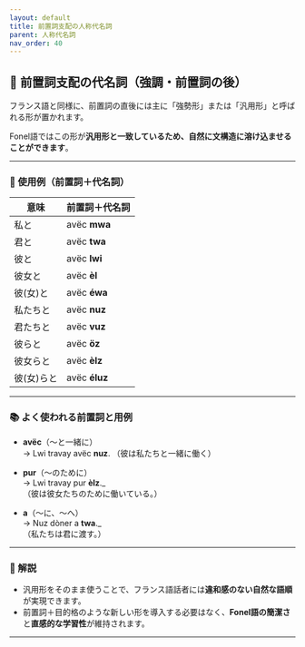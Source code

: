 ```yaml
---
layout: default
title: 前置詞支配の人称代名詞
parent: 人称代名詞
nav_order: 40
---
```



## 🧲 前置詞支配の代名詞（強調・前置詞の後）

フランス語と同様に、前置詞の直後には主に「強勢形」または「汎用形」と呼ばれる形が置かれます。

Fonel語ではこの形が**汎用形と一致しているため、自然に文構造に溶け込ませることができます**。

---

### 🔹 使用例（前置詞＋代名詞）

| 意味       | 前置詞＋代名詞  |
|------------|-----------------|
| 私と       | avëc **mwa**    |
| 君と       | avëc **twa**    |
| 彼と       | avëc **lwi**    |
| 彼女と     | avëc **èl**     |
| 彼(女)と   | avëc **éwa**    |
| 私たちと   | avëc **nuz**    |
| 君たちと   | avëc **vuz**    |
| 彼らと     | avëc **öz**     |
| 彼女らと   | avëc **èlz**    |
| 彼(女)らと | avëc **éluz**   |

---

### 📚 よく使われる前置詞と用例

- **avëc**（〜と一緒に）  
  → Lwi travay avëc **nuz**.
  （彼は私たちと一緒に働く）

- **pur**（〜のために）  
  → Lwi travay pur **èlz**._  
  （彼は彼女たちのために働いている。）

- **a**（〜に、〜へ）  
  → Nuz dòner a **twa**._  
  （私たちは君に渡す。）


---

### 💬 解説

- 汎用形をそのまま使うことで、フランス語話者には**違和感のない自然な語順**が実現できます。
- 前置詞＋目的格のような新しい形を導入する必要はなく、**Fonel語の簡潔さ**と**直感的な学習性**が維持されます。

---


